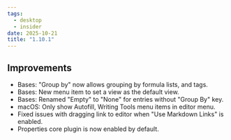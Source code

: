 ```yaml
---
tags:
  - desktop
  - insider
date: 2025-10-21
title: "1.10.1"
---
```


## Improvements

- Bases: "Group by" now allows grouping by formula lists, and tags.
- Bases: New menu item to set a view as the default view.
- Bases: Renamed "Empty" to "None" for entries without "Group By" key.
- macOS: Only show Autofill, Writing Tools menu items in editor menu.
- Fixed issues with dragging link to editor when "Use Markdown Links" is enabled.
- Properties core plugin is now enabled by default.
